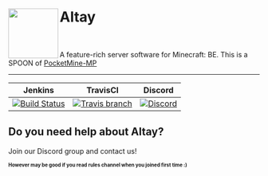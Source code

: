 <h1>Altay<img src="http://fs1.directupload.net/images/180401/urn5z9ic.png" height="100" width="100" align="left"></img></h1>
<br />

A feature-rich server software for Minecraft: BE. This is a SPOON of [PocketMine-MP](https://github.com/pmmp/PocketMine-MP)

----------------------

| Jenkins | TravisCI | Discord |
| :---: | :---: | :---: |
| [![Build Status](https://altay.minehub.de/job/Altay/badge/icon)](https://altay.minehub.de/job/Altay/) | [![Travis branch](https://img.shields.io/travis/TuranicTeam/Altay/master.svg?style=flat-square)](https://travis-ci.org/TuranicTeam/Altay) | [![Discord](https://img.shields.io/discord/427472879072968714.svg?style=flat-square&label=discord&colorB=7289da)](https://discord.gg/UsuhCFj) |

## Do you need help about Altay?

Join our Discord group and contact us!


**<sub><sup>However may be good if you read rules channel when you joined first time :)</sup></sub>**
